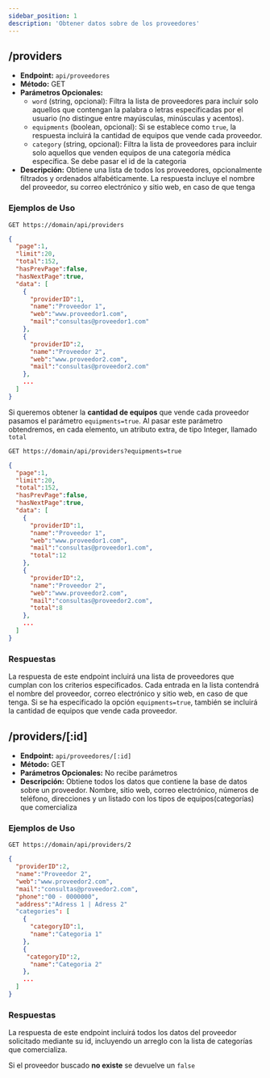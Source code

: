 ```yaml
---
sidebar_position: 1
description: 'Obtener datos sobre de los proveedores'
---
```


## /providers

- **Endpoint:** `api/proveedores`
- **Método:** GET
- **Parámetros Opcionales:**
  - `word` (string, opcional): Filtra la lista de proveedores para incluir solo aquellos que contengan la palabra o letras especificadas por el usuario (no distingue entre mayúsculas, minúsculas y acentos).
  - `equipments` (boolean, opcional): Si se establece como `true`, la respuesta incluirá la cantidad de equipos que vende cada proveedor.
  - `category` (string, opcional): Filtra la lista de proveedores para incluir solo aquellos que venden equipos de una categoría médica específica. Se debe pasar el id de la categoria
- **Descripción:** Obtiene una lista de todos los proveedores, opcionalmente filtrados y ordenados alfabéticamente. La respuesta incluye el nombre del proveedor, su correo electrónico y sitio web, en caso de que tenga

### Ejemplos de Uso

```http
GET https://domain/api/providers
```

```json
{
  "page":1,
  "limit":20,
  "total":152,
  "hasPrevPage":false,
  "hasNextPage":true,
  "data": [
    {
      "providerID":1,
      "name":"Proveedor 1",
      "web":"www.proveedor1.com",
      "mail":"consultas@proveedor1.com"
    },
    {
      "providerID":2,
      "name":"Proveedor 2",
      "web":"www.proveedor2.com",
      "mail":"consultas@proveedor2.com"
    },
    ...
  ]
}
```

Si queremos obtener la **cantidad de equipos** que vende cada proveedor pasamos el parámetro `equipments=true`. Al pasar este parámetro obtendremos, en cada elemento, un atributo extra, de tipo Integer, llamado `total`

```http
GET https://domain/api/providers?equipments=true
```

```json
{
  "page":1,
  "limit":20,
  "total":152,
  "hasPrevPage":false,
  "hasNextPage":true,
  "data": [
    {
      "providerID":1,
      "name":"Proveedor 1",
      "web":"www.proveedor1.com",
      "mail":"consultas@proveedor1.com",
      "total":12
    },
    {
      "providerID":2,
      "name":"Proveedor 2",
      "web":"www.proveedor2.com",
      "mail":"consultas@proveedor2.com",
      "total":8
    },
    ...
  ]
}
```

### Respuestas

La respuesta de este endpoint incluirá una lista de proveedores que cumplan con los criterios especificados. Cada entrada en la lista contendrá el nombre del proveedor, correo electrónico y sitio web, en caso de que tenga. Si se ha especificado la opción `equipments=true`, también se incluirá la cantidad de equipos que vende cada proveedor.


## /providers/[:id]

- **Endpoint:** `api/proveedores/[:id]`
- **Método:** GET
- **Parámetros Opcionales:** No recibe parámetros
- **Descripción:** Obtiene todos los datos que contiene la base de datos sobre un proveedor. Nombre, sitio web, correo electrónico, números de teléfono, direcciones y un listado con los tipos de equipos(categorías) que comercializa

### Ejemplos de Uso

```http
GET https://domain/api/providers/2
```

```json
{
  "providerID":2,
  "name":"Proveedor 2",
  "web":"www.proveedor2.com",
  "mail":"consultas@proveedor2.com",
  "phone":"00 - 0000000",
  "address":"Adress 1 | Adress 2"
  "categories": [
    {
      "categoryID":1,
      "name":"Categoria 1"
    },
    {
     "categoryID":2,
      "name":"Categoria 2"
    },
    ...
  ]
}
```

### Respuestas
La respuesta de este endpoint incluirá todos los datos del proveedor solicitado mediante su id, incluyendo un arreglo con la lista de categorías que comercializa.

Si el proveedor buscado **no existe** se devuelve un `false`
